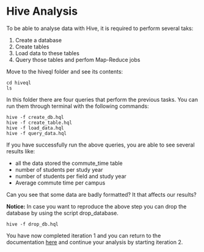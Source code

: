 # Hive Analysis

To be able to analyse data with Hive, it is required to perform several taks:
1. Create a database
2. Create tables
3. Load data to these tables
4. Query those tables and perfom Map-Reduce jobs

Move to the hiveql folder and see its contents:
```
cd hiveql
ls
```

In this folder there are four queries that perform the previous tasks. You can run them through terminal with the following commands:
```
hive -f create_db.hql
hive -f create_table.hql
hive -f load_data.hql
hive -f query_data.hql
```

If you have successfully run the above queries, you are able to see several results like:
* all the data stored the commute_time table
* number of students per study year
* number of students per field and study year
* Average commute time per campus

Can you see that some data are badly formatted? It that affects our results?

__Notice:__ In case you want to reproduce the above step you can drop the database by using the script drop_database.
```
hive -f drop_db.hql
```

You have now completed iteration 1 and you can return to the documentation [here](https://github.com/UoW-CPC/rabbda-university-portal#iteration-2---ingesting-postgres-data-hdfs-and-analyse-them-with-pig) and continue your analysis by starting iteration 2.


